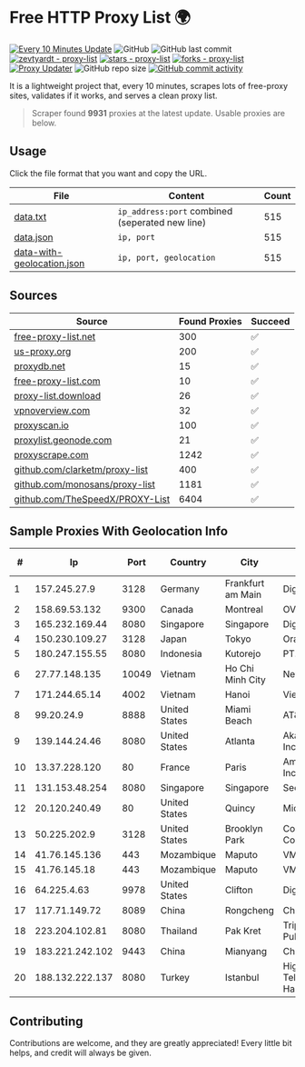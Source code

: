 
# Free HTTP Proxy List 🌍

[![Every 10 Minutes Update](https://github.com/mertguvencli/http-proxy-list/actions/workflows/main.yml/badge.svg?branch=main)](https://github.com/mertguvencli/http-proxy-list/actions/workflows/main.yml)
![GitHub](https://img.shields.io/github/license/mertguvencli/http-proxy-list)
![GitHub last commit](https://img.shields.io/github/last-commit/mertguvencli/http-proxy-list)
[![zevtyardt - proxy-list](https://img.shields.io/static/v1?label=zevtyardt&message=proxy-list&color=blue&logo=github)](https://github.com/zevtyardt/proxy-list "Go to GitHub repo")
[![stars - proxy-list](https://img.shields.io/github/stars/zevtyardt/proxy-list?style=social)](https://github.com/zevtyardt/proxy-list)
[![forks - proxy-list](https://img.shields.io/github/forks/zevtyardt/proxy-list?style=social)](https://github.com/zevtyardt/proxy-list)
[![Proxy Updater](https://github.com/zevtyardt/proxy-list/workflows/Proxy%20Updater/badge.svg)](https://github.com/zevtyardt/proxy-list/actions?query=workflow:"Proxy+Updater")
![GitHub repo size](https://img.shields.io/github/repo-size/zevtyardt/proxy-list)
[![GitHub commit activity](https://img.shields.io/github/commit-activity/m/zevtyardt/proxy-list?logo=commits)](https://github.com/zevtyardt/proxy-list/commits/main)

It is a lightweight project that, every 10 minutes, scrapes lots of free-proxy sites, validates if it works, and serves a clean proxy list.

> Scraper found **9931** proxies at the latest update. Usable proxies are below.

## Usage

Click the file format that you want and copy the URL.

|File|Content|Count|
|----|-------|-----|
|[data.txt](https://raw.githubusercontent.com/mertguvencli/http-proxy-list/main/proxy-list/data.txt)|`ip_address:port` combined (seperated new line)|515|
|[data.json](https://raw.githubusercontent.com/mertguvencli/http-proxy-list/main/proxy-list/data.json)|`ip, port`|515|
|[data-with-geolocation.json](https://raw.githubusercontent.com/mertguvencli/http-proxy-list/main/proxy-list/data-with-geolocation.json)|`ip, port, geolocation`|515|

## Sources

|Source|Found Proxies|Succeed|
|------|-------------|-------|
|[free-proxy-list.net](https://free-proxy-list.net)|300|✅|
|[us-proxy.org](https://www.us-proxy.org)|200|✅|
|[proxydb.net](http://proxydb.net)|15|✅|
|[free-proxy-list.com](https://free-proxy-list.com/?page=&port=&type%5B%5D=http&type%5B%5D=https&up_time=0&search=Search)|10|✅|
|[proxy-list.download](https://www.proxy-list.download/HTTP)|26|✅|
|[vpnoverview.com](https://vpnoverview.com/privacy/anonymous-browsing/free-proxy-servers)|32|✅|
|[proxyscan.io](https://www.proxyscan.io)|100|✅|
|[proxylist.geonode.com](https://proxylist.geonode.com/api/proxy-list?limit=300&page=1&sort_by=lastChecked&sort_type=desc&protocols=http,https)|21|✅|
|[proxyscrape.com](https://api.proxyscrape.com/v2/?request=displayproxies&protocol=http&timeout=10000&country=all&ssl=all&anonymity=all)|1242|✅|
|[github.com/clarketm/proxy-list](https://raw.githubusercontent.com/clarketm/proxy-list/master/proxy-list-raw.txt)|400|✅|
|[github.com/monosans/proxy-list](https://raw.githubusercontent.com/monosans/proxy-list/main/proxies/http.txt)|1181|✅|
|[github.com/TheSpeedX/PROXY-List](https://raw.githubusercontent.com/TheSpeedX/PROXY-List/master/http.txt)|6404|✅|


## Sample Proxies With Geolocation Info

|#|Ip|Port|Country|City|Internet Service Provider|
|-|--|----|-------|----|-------------------------|
|1|157.245.27.9|3128|Germany|Frankfurt am Main|DigitalOcean, LLC|
|2|158.69.53.132|9300|Canada|Montreal|OVH SAS|
|3|165.232.169.44|8080|Singapore|Singapore|DigitalOcean, LLC|
|4|150.230.109.27|3128|Japan|Tokyo|Oracle Corporation|
|5|180.247.155.55|8080|Indonesia|Kutorejo|PT. TELKOM INDONESIA|
|6|27.77.148.135|10049|Vietnam|Ho Chi Minh City|Newass2011xDSLHCMC|
|7|171.244.65.14|4002|Vietnam|Hanoi|Viettel Corporation|
|8|99.20.24.9|8888|United States|Miami Beach|AT&T Services, Inc.|
|9|139.144.24.46|8080|United States|Atlanta|Akamai Technologies, Inc.|
|10|13.37.228.120|80|France|Paris|Amazon Technologies Inc.|
|11|131.153.48.254|8080|Singapore|Singapore|Secured Servers LLC|
|12|20.120.240.49|80|United States|Quincy|Microsoft Corporation|
|13|50.225.202.9|3128|United States|Brooklyn Park|Comcast Cable Communications, LLC|
|14|41.76.145.136|443|Mozambique|Maputo|VM  S.A|
|15|41.76.145.18|443|Mozambique|Maputo|VM  S.A|
|16|64.225.4.63|9978|United States|Clifton|DigitalOcean, LLC|
|17|117.71.149.72|8089|China|Rongcheng|Chinanet|
|18|223.204.102.81|8080|Thailand|Pak Kret|Triple T Broadband Public Company Limited|
|19|183.221.242.102|9443|China|Mianyang|China Mobile|
|20|188.132.222.137|8080|Turkey|Istanbul|High Speed Telekomunikasyon ve Hab. Hiz. Ltd. Sti.|



## Contributing

Contributions are welcome, and they are greatly appreciated! Every
little bit helps, and credit will always be given.

